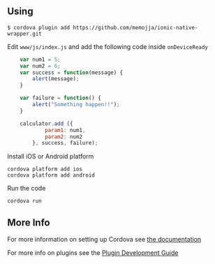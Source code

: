 ## Using

    $ cordova plugin add https://github.com/memojja/ionic-native-wrapper.git
    

Edit `www/js/index.js` and add the following code inside `onDeviceReady`

```js
    var num1 = 5;
    var num2 = 6;
    var success = function(message) {
        alert(message);
    }

    var failure = function() {
        alert("Something happen!!");
    }

    calculator.add ({
            param1: num1,
            param2: num2
        }, success, failure);
```

Install iOS or Android platform

    cordova platform add ios
    cordova platform add android
    
Run the code

    cordova run 

## More Info

For more information on setting up Cordova see [the documentation](http://cordova.apache.org/docs/en/latest/guide/cli/index.html)

For more info on plugins see the [Plugin Development Guide](http://cordova.apache.org/docs/en/latest/guide/hybrid/plugins/index.html)
